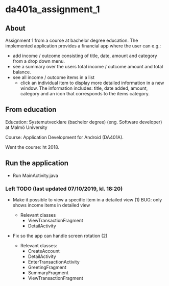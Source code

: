 # da401a_assignment_1
## About
Assignment 1 from a course at bachelor degree education. The implemented application provides a financial app where the user can e.g.:
- add income / outcome consisting of title, date, amount and category from a drop down menu.
- see a summary over the users total income / outcome amount and total balance.
- see all income / outcome items in a list
  - click an individual item to display more detailed information in a new window. The information includes: title, date added, amount, category and an icon that corresponds to the items category.
  
## From education
Education: Systemutvecklare (bachelor degree) (eng. Software developer) at Malmö University

Course: Application Development for Android (DA401A).

Went the course: ht 2018.

## Run the application
- Run MainActivity.java

### Left TODO (last updated 07/10/2019, kl. 18:20)

- Make it possible to view a specific item in a detailed view (1) BUG: only shows income items in detailed view
  - Relevant classes
    - ViewTransactionFragment
    - DetailActivity
    
- Fix so the app can handle screen rotation (2)
  - Relevant classes:
    - CreateAccount
    - DetailActivity
    - EnterTransactionActivity
    - GreetingFragment
    - SummaryFragment
    - ViewTransactionFragment 

